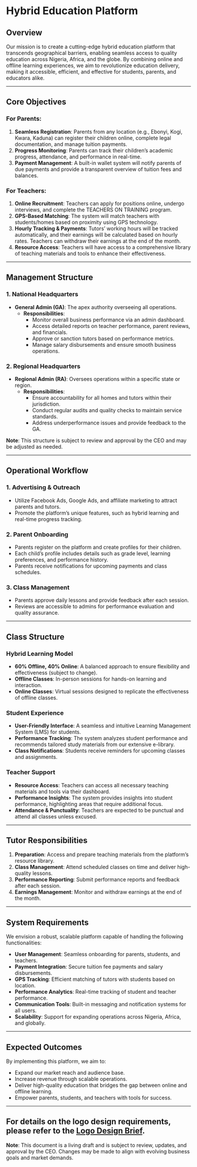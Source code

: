 # Hybrid Education Platform

## Overview

Our mission is to create a cutting-edge hybrid education platform that transcends geographical barriers, enabling seamless access to quality education across Nigeria, Africa, and the globe. By combining online and offline learning experiences, we aim to revolutionize education delivery, making it accessible, efficient, and effective for students, parents, and educators alike.

---

## Core Objectives

### For Parents:
1. **Seamless Registration**: Parents from any location (e.g., Ebonyi, Kogi, Kwara, Kaduna) can register their children online, complete legal documentation, and manage tuition payments.
2. **Progress Monitoring**: Parents can track their children’s academic progress, attendance, and performance in real-time.
3. **Payment Management**: A built-in wallet system will notify parents of due payments and provide a transparent overview of tuition fees and balances.

### For Teachers:
1. **Online Recruitment**: Teachers can apply for positions online, undergo interviews, and complete the TEACHERS ON TRAINING program.
2. **GPS-Based Matching**: The system will match teachers with students/homes based on proximity using GPS technology.
3. **Hourly Tracking & Payments**: Tutors’ working hours will be tracked automatically, and their earnings will be calculated based on hourly rates. Teachers can withdraw their earnings at the end of the month.
4. **Resource Access**: Teachers will have access to a comprehensive library of teaching materials and tools to enhance their effectiveness.

---

## Management Structure

### 1. **National Headquarters**
- **General Admin (GA)**: The apex authority overseeing all operations.
  - **Responsibilities**:
    - Monitor overall business performance via an admin dashboard.
    - Access detailed reports on teacher performance, parent reviews, and financials.
    - Approve or sanction tutors based on performance metrics.
    - Manage salary disbursements and ensure smooth business operations.

### 2. **Regional Headquarters**
- **Regional Admin (RA)**: Oversees operations within a specific state or region.
  - **Responsibilities**:
    - Ensure accountability for all homes and tutors within their jurisdiction.
    - Conduct regular audits and quality checks to maintain service standards.
    - Address underperformance issues and provide feedback to the GA.

**Note**: This structure is subject to review and approval by the CEO and may be adjusted as needed.

---

## Operational Workflow

### 1. **Advertising & Outreach**
- Utilize Facebook Ads, Google Ads, and affiliate marketing to attract parents and tutors.
- Promote the platform’s unique features, such as hybrid learning and real-time progress tracking.

### 2. **Parent Onboarding**
- Parents register on the platform and create profiles for their children.
- Each child’s profile includes details such as grade level, learning preferences, and performance history.
- Parents receive notifications for upcoming payments and class schedules.

### 3. **Class Management**
- Parents approve daily lessons and provide feedback after each session.
- Reviews are accessible to admins for performance evaluation and quality assurance.

---

## Class Structure

### Hybrid Learning Model
- **60% Offline, 40% Online**: A balanced approach to ensure flexibility and effectiveness (subject to change).
- **Offline Classes**: In-person sessions for hands-on learning and interaction.
- **Online Classes**: Virtual sessions designed to replicate the effectiveness of offline classes.

### Student Experience
- **User-Friendly Interface**: A seamless and intuitive Learning Management System (LMS) for students.
- **Performance Tracking**: The system analyzes student performance and recommends tailored study materials from our extensive e-library.
- **Class Notifications**: Students receive reminders for upcoming classes and assignments.

### Teacher Support
- **Resource Access**: Teachers can access all necessary teaching materials and tools via their dashboard.
- **Performance Insights**: The system provides insights into student performance, highlighting areas that require additional focus.
- **Attendance & Punctuality**: Teachers are expected to be punctual and attend all classes unless excused.

---

## Tutor Responsibilities

1. **Preparation**: Access and prepare teaching materials from the platform’s resource library.
2. **Class Management**: Attend scheduled classes on time and deliver high-quality lessons.
3. **Performance Reporting**: Submit performance reports and feedback after each session.
4. **Earnings Management**: Monitor and withdraw earnings at the end of the month.

---

## System Requirements

We envision a robust, scalable platform capable of handling the following functionalities:
- **User Management**: Seamless onboarding for parents, students, and teachers.
- **Payment Integration**: Secure tuition fee payments and salary disbursements.
- **GPS Tracking**: Efficient matching of tutors with students based on location.
- **Performance Analytics**: Real-time tracking of student and teacher performance.
- **Communication Tools**: Built-in messaging and notification systems for all users.
- **Scalability**: Support for expanding operations across Nigeria, Africa, and globally.

---

## Expected Outcomes

By implementing this platform, we aim to:
- Expand our market reach and audience base.
- Increase revenue through scalable operations.
- Deliver high-quality education that bridges the gap between online and offline learning.
- Empower parents, students, and teachers with tools for success.



---
For details on the logo design requirements, please refer to the [Logo Design Brief](LOGO_BRIEF.md).
---



**Note**: This document is a living draft and is subject to review, updates, and approval by the CEO. Changes may be made to align with evolving business goals and market demands.
